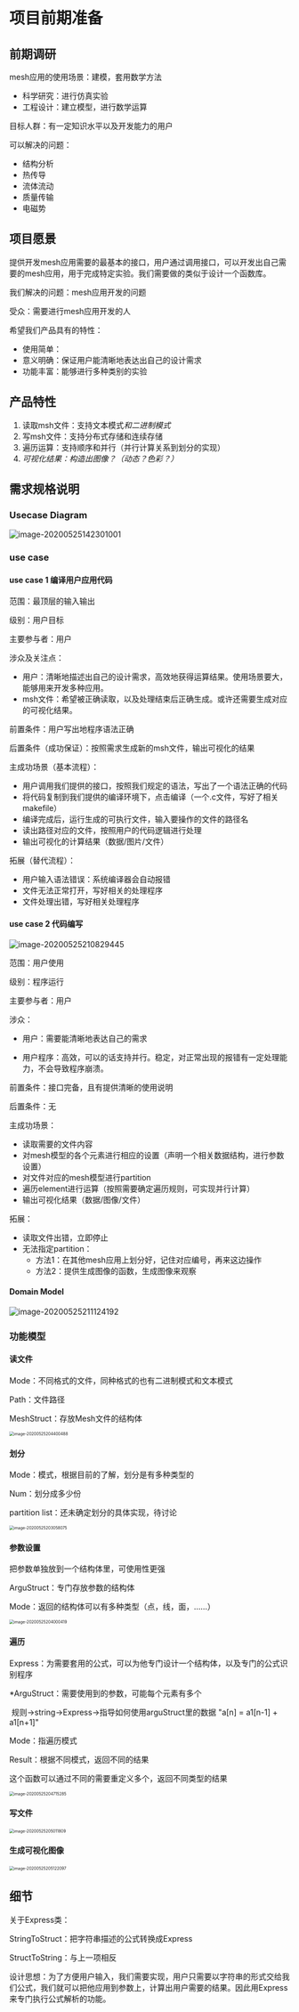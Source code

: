 # 项目前期准备

## 前期调研

mesh应用的使用场景：建模，套用数学方法

* 科学研究：进行仿真实验
* 工程设计：建立模型，进行数学运算

目标人群：有一定知识水平以及开发能力的用户

可以解决的问题：

* 结构分析
* 热传导
* 流体流动
* 质量传输
* 电磁势

## 项目愿景

提供开发mesh应用需要的最基本的接口，用户通过调用接口，可以开发出自己需要的mesh应用，用于完成特定实验。我们需要做的类似于设计一个函数库。

我们解决的问题：mesh应用开发的问题

受众：需要进行mesh应用开发的人

希望我们产品具有的特性：

* 使用简单：
* 意义明确：保证用户能清晰地表达出自己的设计需求
* 功能丰富：能够进行多种类别的实验

## 产品特性

1. 读取msh文件：支持文本模式*和二进制模式*
2. 写msh文件：支持分布式存储和连续存储
3. 遍历运算：支持顺序和并行（并行计算关系到划分的实现）
4. *可视化结果：构造出图像？（动态？色彩？）*

## 需求规格说明

### Usecase Diagram

![image-20200525142301001](C:\Users\Lenovo\AppData\Roaming\Typora\typora-user-images\image-20200525142301001.png)

### use case

#### use case 1 编译用户应用代码

范围：最顶层的输入输出

级别：用户目标

主要参与者：用户

涉众及关注点：

* 用户：清晰地描述出自己的设计需求，高效地获得运算结果。使用场景要大，能够用来开发多种应用。
* msh文件：希望被正确读取，以及处理结束后正确生成。或许还需要生成对应的可视化结果。

前置条件：用户写出地程序语法正确

后置条件（成功保证）：按照需求生成新的msh文件，输出可视化的结果

主成功场景（基本流程）：

* 用户调用我们提供的接口，按照我们规定的语法，写出了一个语法正确的代码
* 将代码复制到我们提供的编译环境下，点击编译（一个.c文件，写好了相关makefile）
* 编译完成后，运行生成的可执行文件，输入要操作的文件的路径名
* 读出路径对应的文件，按照用户的代码逻辑进行处理
* 输出可视化的计算结果（数据/图片/文件）

拓展（替代流程）：

* 用户输入语法错误：系统编译器会自动报错
* 文件无法正常打开，写好相关的处理程序
* 文件处理出错，写好相关处理程序

#### use case 2 代码编写

![image-20200525210829445](C:\Users\Lenovo\AppData\Roaming\Typora\typora-user-images\image-20200525210829445.png)

范围：用户使用

级别：程序运行

主要参与者：用户

涉众：

* 用户：需要能清晰地表达自己的需求

* 用户程序：高效，可以的话支持并行。稳定，对正常出现的报错有一定处理能力，不会导致程序崩溃。

前置条件：接口完备，且有提供清晰的使用说明

后置条件：无

主成功场景：

* 读取需要的文件内容
* 对mesh模型的各个元素进行相应的设置（声明一个相关数据结构，进行参数设置）
* 对文件对应的mesh模型进行partition
* 遍历element进行运算（按照需要确定遍历规则，可实现并行计算）
* 输出可视化结果（数据/图像/文件）

拓展：

* 读取文件出错，立即停止
* 无法指定partition：
  * 方法1：在其他mesh应用上划分好，记住对应编号，再来这边操作
  * 方法2：提供生成图像的函数，生成图像来观察

#### Domain Model

![image-20200525211124192](C:\Users\Lenovo\AppData\Roaming\Typora\typora-user-images\image-20200525211124192.png)

### 功能模型

#### 读文件

Mode：不同格式的文件，同种格式的也有二进制模式和文本模式

Path：文件路径

MeshStruct：存放Mesh文件的结构体

<img src="C:\Users\Lenovo\AppData\Roaming\Typora\typora-user-images\image-20200525204400488.png" alt="image-20200525204400488" style="zoom:50%;" />

#### 划分

Mode：模式，根据目前的了解，划分是有多种类型的

Num：划分成多少份

partition list：还未确定划分的具体实现，待讨论



<img src="C:\Users\Lenovo\AppData\Roaming\Typora\typora-user-images\image-20200525203058075.png" alt="image-20200525203058075" style="zoom:50%;" />

#### 参数设置

把参数单独放到一个结构体里，可使用性更强

ArguStruct：专门存放参数的结构体

Mode：返回的结构体可以有多种类型（点，线，面，……）

<img src="C:\Users\Lenovo\AppData\Roaming\Typora\typora-user-images\image-20200525204000419.png" alt="image-20200525204000419" style="zoom:50%;" />

#### 遍历

Express：为需要套用的公式，可以为他专门设计一个结构体，以及专门的公式识别程序

*ArguStruct：需要使用到的参数，可能每个元素有多个 

​	规则->string->Express->指导如何使用arguStruct里的数据  "a[n] = a1[n-1] + a1[n+1]"

Mode：指遍历模式

Result：根据不同模式，返回不同的结果

这个函数可以通过不同的需要重定义多个，返回不同类型的结果

<img src="C:\Users\Lenovo\AppData\Roaming\Typora\typora-user-images\image-20200525204715285.png" alt="image-20200525204715285" style="zoom:50%;" />

#### 写文件

<img src="C:\Users\Lenovo\AppData\Roaming\Typora\typora-user-images\image-20200525205011809.png" alt="image-20200525205011809" style="zoom:50%;" />

#### 生成可视化图像

<img src="C:\Users\Lenovo\AppData\Roaming\Typora\typora-user-images\image-20200525205122097.png" alt="image-20200525205122097" style="zoom:50%;" />

## 细节

关于Express类：

StringToStruct：把字符串描述的公式转换成Express

StructToString：与上一项相反

设计思想：为了方便用户输入，我们需要实现，用户只需要以字符串的形式交给我们公式，我们就可以把他应用到参数上，计算出用户需要的结果。因此用Express来专门执行公式解析的功能。